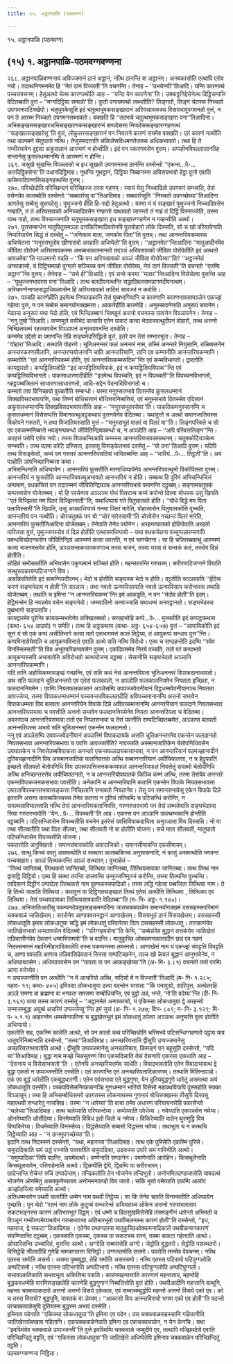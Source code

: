 ```yaml
---
title: १५. अट्ठानपाळि (पठमवग्ग)

---
```

१५. अट्ठानपाळि (पठमवग्ग)  


## (१५) १. अट्ठानपाळि-पठमवग्गवण्णना

२६८. अट्ठानपाळिवण्णनायं अविज्जमानं ठानं अट्ठानं, नत्थि ठानन्ति वा अट्ठानम्। अनवकासोति एत्थापि एसेव नयो। तदत्थनिगमनमेव हि ‘‘नेतं ठानं विज्जती’’ति वचनन्ति। तेनाह – ‘‘उभयेनपी’’तिआदि। यन्ति कारणत्थे पच्चत्तवचनम्। हेतुअत्थो चेत्थ कारणत्थोति आह – ‘‘यन्ति येन कारणेना’’ति। उक्कट्ठनिद्देसेनेत्थ दिट्ठिसम्पत्ति वेदितब्बाति वुत्तं – ‘‘मग्गदिट्ठिया सम्पन्नो’’ति। कुतो पनायमत्थो लब्भतीति? लिङ्गतो, लिङ्गं चेतस्स निच्चतो उपगमनप्पटिक्खेपो। चतुभूमकेसूति इदं चतुत्थभूमकसङ्खारानं अरियसावकस्स विसयभावूपगमनतो वुत्तं, न पन ते आरब्भ निच्चतो उपगमनसब्भावतो। वक्खति हि ‘‘तदभावे चतुत्थभूमकसङ्खारा पना’’तिआदिना। अभिसङ्खतसङ्खारअभिसङ्खरणकसङ्खारानं सप्पदेसत्ता निप्पदेससङ्खारग्गहणत्थं ‘‘सङ्खतसङ्खारेसू’’ति वुत्तं, लोकुत्तरसङ्खारानं पन निवत्तने कारणं सयमेव वक्खति। एतं कारणं नत्थीति तथा उपगमने सेतुघातो नत्थि। तेजुस्सदत्ताति संकिलेसविधमनतेजस्स अधिकभावतो। तथा हि ते गम्भीरभावेन दुद्दसा अकुसलानं आरम्मणं न होन्तीति। इदं पन पकरणवसेन वुत्तम्। अप्पहीनविपल्लासानञ्हि सन्तानेसु कुसलधम्मानम्पि ते आरम्मणं न होन्ति।  
२६९. असुखे सुखन्ति विपल्लासो च इध सुखतो उपगमनस्स ठानन्ति दस्सेन्तो ‘‘एकन्त…पे॰… अत्तदिट्ठिवसेना’’ति पधानदिट्ठिमाह। गूथन्ति गूथट्ठानं, दिट्ठिया निब्बानस्स अविसयभावो हेट्ठा वुत्तो एवाति कसिणादिपण्णत्तिसङ्गहत्थन्ति वुत्तम्।  
२७०. परिच्छेदोति परिच्छिन्दनं परिच्छिज्ज तस्स गहणम्। स्वायं येसु निच्चादितो उपगमनं सम्भवति, तेसं वसेनयेव कातब्बोति दस्सेन्तो ‘‘सब्बवारेसु वा’’तिआदिमाह। सब्बवारेसूति ‘‘निच्चतो उपगच्छेय्या’’तिआदिना आगतेसु सब्बेसु सुत्तपदेसु। पुथुज्जनो हीति हि-सद्दो हेतुअत्थो। यस्मा यं यं सङ्खारं पुथुज्जनो निच्चादिवसेन गण्हाति, तं तं अरियसावको अनिच्चादिवसेन गण्हन्तो याथावतो जानन्तो तं गाहं तं दिट्ठिं विस्सज्जेति, तस्मा यत्थ गाहो, तत्थ विस्सज्जनाति चतुभूमकसङ्खारा इध सङ्खारग्गहणेन न गय्हन्तीति अत्थो।  
२७१. पुत्तसम्बन्धेन मातुपितुसमञ्ञा दत्तकित्तिमादिवसेनपि पुत्तवोहारो लोके दिस्सति, सो च खो परियायेनाति निप्परियायेन सिद्धं तं दस्सेतुं – ‘‘जनिकाव माता, जनकोव पिता’’ति वुत्तम्। तथा आनन्तरियकम्मस्स अधिप्पेतत्ता ‘‘मनुस्सभूतोव खीणासवो अरहाति अधिप्पेतो’’ति वुत्तम्। ‘‘अट्ठानमेत’’न्तिआदिना ‘‘मातुआदीनंयेव जीविता वोरोपने अरियसावकस्स अभब्बभावदस्सनतो तदञ्ञं अरियसावको जीविता वोरोपेतीति इदं अत्थतो आपन्नमेवा’’ति मञ्ञमानो वदति – ‘‘किं पन अरियसावको अञ्ञं जीविता वोरोपेय्या’’ति? ‘‘अट्ठानमेतं अनवकासो, यं दिट्ठिसम्पन्नो पुग्गलो सञ्चिच्च पाणं जीविता वोरोपेय्य, नेतं ठानं विज्जती’’ति वचनतो ‘‘एतम्पि अट्ठान’’न्ति वुत्तम्। तेनेवाह – ‘‘सचे ही’’तिआदि। एवं सन्ते कस्मा ‘‘मातर’’न्तिआदिना विसेसेत्वा वुत्तन्ति आह – ‘‘पुथुज्जनभावस्स पना’’तिआदि। तत्थ बलदीपनत्थन्ति सद्धादिबलसमन्नागमदीपनत्थम्। अरियमग्गेनागतसद्धाधिबलवसेन हि अरियसावको तादिसं सावज्जं न करोति।  
२७५. पञ्चहि कारणेहीति इदमेत्थ निप्फादकानि तेसं पुब्बभागियानि च कारणानि कारणभावसामञ्ञेन एकज्झं गहेत्वा वुत्तं, न पन सब्बेसं समानयोगक्खमत्ता। आकारेहीति कारणेहि। अनुस्सावनेनाति अनुरूपं सावनेन। भेदस्स अनुरूपं यथा भेदो होति, एवं भिन्दितब्बानं भिक्खूनं अत्तनो वचनस्स सावनेन विञ्ञापनेन। तेनाह – ‘‘ननु तुम्हे’’तिआदि। कण्णमूले वचीभेदं कत्वाति एतेन पाकटं कत्वा भेदकरवत्थुदीपनं वोहारो, तत्थ अत्तनो निच्छितमत्थं रहस्सवसेन विञ्ञापनं अनुस्सावनन्ति दस्सेति।  
कम्ममेव उद्देसो वा पमाणन्ति तेहि सङ्घभेदसिद्धितो वुत्तं, इतरे पन तेसं सम्भारभूता। तेनाह – ‘‘वोहारा’’तिआदि। तत्थाति वोहरणे। चुतिअनन्तरं फलं अनन्तरं नाम, तस्मिं अनन्तरे नियुत्तानि, तन्निब्बत्तनेन अनन्तरकरणसीलानि, अनन्तरप्पयोजनानि चाति आनन्तरियानि, तानि एव कम्मानीति आनन्तरियकम्मानि।  
कम्मतोति ‘‘एवं आनन्तरियकम्मं होति, एवं आनन्तरियकम्मसदिस’’न्ति एवं कम्मविभागतो। द्वारतोति कायद्वारतो। कप्पट्ठितियतोति ‘‘इदं कप्पट्ठितियविपाकं, इदं न कप्पट्ठितियविपाक’’न्ति एवं कप्पट्ठितियविभागतो। पाकसाधारणादीहीति ‘‘इदमेत्थ विपच्चति, इदं न विपच्चती’’ति विपच्चनविभागतो, गहट्ठपब्बजितानं साधारणासाधारणतो, आदि-सद्देन वेदनादिविभागतो च।  
कम्मतो ताव विनिच्छयो वुच्चतीति सम्बन्धो। यस्मा मनुस्सत्तभावे ठितस्सेव कुसलधम्मानं तिक्खविसदभावापत्ति, यथा तिण्णं बोधिसत्तानं बोधित्तयनिब्बत्तियं, एवं मनुस्सभावे ठितस्सेव एदिसानं अकुसलधम्मानम्पि तिक्खविसदभावापत्तीति आह – ‘‘मनुस्सभूतस्सेवा’’ति। पाकतिकमनुस्सानम्पि च कुसलधम्मानं विसेसप्पत्ति विमानवत्थुअट्ठकथायं वुत्तनयेनेव वेदितब्बा। यथावुत्तो च अत्थो समानजातियस्स विकोपने गरुतरो, न तथा विजातियस्साति वुत्तं – ‘‘मनुस्सभूतं मातरं वा पितरं वा’’ति। लिङ्गपरिवत्ते च सो एव एककम्मनिब्बत्तो भवङ्गप्पबन्धो जीवितिन्द्रियपबन्धो च, न अञ्ञोति आह – ‘‘अपि परिवत्तलिङ्ग’’न्ति। अरहत्तं पत्तेपि एसेव नयो। तस्स विपाकन्तिआदि कम्मस्स आनन्तरियभावसमत्थनम्। चतुक्कोटियञ्चेत्थ सम्भवति। तत्थ पठमा कोटि दस्सिता, इतरासु विसङ्केतभावं दस्सेतुं – ‘‘यो पना’’तिआदि वुत्तम्। यदिपि तत्थ विसङ्केतो, कम्मं पन गरुतरं आनन्तरियसदिसं भायितब्बन्ति आह – ‘‘भारियं…पे॰… तिट्ठती’’ति। अयं पञ्होति ञापनिच्छानिब्बत्ता कथा।  
अभिसन्धिनाति अधिप्पायेन। आनन्तरियं फुसतीति मरणाधिप्पायेनेव आनन्तरियवत्थुनो विकोपितत्ता वुत्तम्। आनन्तरियं न फुसतीति आनन्तरियवत्थुअभावतो आनन्तरियं न होति। सब्बत्थ हि पुरिमं अभिसन्धिचित्तं अप्पमाणं, वधकचित्तं पन तदारम्मणं जीवितिन्द्रियञ्च आनन्तरियभावे पमाणन्ति दट्ठब्बम्। सङ्गामचतुक्कं सम्पत्तवसेन योजेतब्बम्। यो हि परसेनाय अञ्ञञ्च योधं पितरञ्च कम्मं करोन्ते दिस्वा योधस्स उसुं खिपति ‘‘एतं विज्झित्वा मम पितरं विज्झिस्सती’’ति, यथाधिप्पायं गते पितुघातको होति। ‘‘योधे विद्धे मम पिता पलायिस्सती’’ति खिपति, उसुं अयथाधिप्पायं गन्त्वा पितरं मारेति, वोहारवसेन पितुघातकोति वुच्चति, आनन्तरियं पन नत्थीति। चोरचतुक्कं पन यो ‘‘चोरं मारेस्सामी’’ति चोरवेसेन गच्छन्तं पितरं मारेति, आनन्तरियं फुसतीतिआदिना योजेतब्बम्। तेनेवाति तेनेव पयोगेन। अरहन्तघातको होतियेवाति अरहतो मारितत्ता वुत्तं, पुथुज्जनस्सेव तं दिन्नं होतीति एत्थायमधिप्पायो – यथा वधकचेतना पच्चुप्पन्नारम्मणापि पबन्धविच्छेदनवसेन जीवितिन्द्रियं आरम्मणं कत्वा पवत्तति, न एवं चागचेतना। सा हि चजितब्बवत्थुं आरम्मणं कत्वा चजनमत्तमेव होति, अञ्ञसन्तकभावकरणञ्च तस्स चजनं, तस्मा यस्स तं सन्तकं कतं, तस्सेव दिन्नं होतीति।  
लोहितं समोसरतीति अभिघातेन पकुप्पमानं सञ्चितं होति। महन्ततरन्ति गरुतरम्। सरीरप्पटिजग्गने वियाति सत्थुरूपकायप्पटिजग्गने विय।  
असन्निपतितेति इदं सामग्गियदीपनम्। भेदो च होतीति सङ्घस्स भेदो च होति। वट्टतीति सञ्ञायाति ‘‘ईदिसं करणं सङ्घभेदाय न होती’’ति सञ्ञाय। तथा नवतो ऊनपरिसायाति नवतो ऊनपरिसाय करोन्तस्स तथाति योजेतब्बम्। तथाति च इमिना ‘‘न आनन्तरियकम्म’’न्ति इमं आकड्ढति, न पन ‘‘भेदोव होती’’ति इदम्। हेट्ठिमन्तेन हि नवन्नमेव वसेन सङ्घभेदो। धम्मवादिनो अनवज्जाति यथाधम्मं अनवट्ठानतो। सङ्घभेदस्स पुब्बभागो सङ्घराजि।  
कायद्वारमेव पूरेन्ति कायकम्मभावेनेव लक्खितब्बतो। सण्ठहन्तेहि कप्पे…पे॰… मुच्चतीति इदं कप्पट्ठकथाय (कथा॰ ६५४ आदयो) न समेति। तत्थ हि अट्ठकथाय (कथा॰ अट्ठ॰ ६५४-६५७) वुत्तं – ‘‘आपायिकोति इदं सुत्तं यं सो एकं कप्पं असीतिभागे कत्वा ततो एकभागमत्तं कालं तिट्ठेय्य, तं आयुकप्पं सन्धाय वुत्त’’न्ति। कप्पविनासेयेवाति च आयुकप्पविनासे एवाति अत्थे सति नत्थि विरोधो। एत्थ च सण्ठहन्तेति इदम्पि ‘‘स्वेव विनस्सिस्सती’’ति विय अभूतपरिकप्पवसेन वुत्तम्। एकदिवसमेव निरये पच्चति, ततो परं कप्पाभावे आयुकप्पस्सपि अभावतोति अविरोधतो अत्थयोजना दट्ठब्बा। सेसानीति सङ्घभेदतो अञ्ञानि आनन्तरियकम्मानि।  
यदि तानि अहोसिकम्मसङ्खं गच्छन्ति, एवं सति कथं नेसं आनन्तरियता चुतिअनन्तरं विपाकदानाभावतो। अथ सति फलदाने चुतिअनन्तरो एव एतेसं फलकालो, न अञ्ञोति फलकालनियमेन नियतता इच्छिता, न फलदाननियमेन। एवम्पि नियतफलकालानं अञ्ञेसम्पि उपपज्जवेदनीयानं दिट्ठधम्मवेदनीयानञ्च नियतता आपज्जेय्य, तस्मा विपाकधम्मधम्मानं पच्चयन्तरविकलतादीहि अविपच्चमानानम्पि अत्तनो सभावेन विपाकधम्मता विय बलवता आनन्तरियेन विपाके दिन्ने अविपच्चमानानम्पि आनन्तरियानं फलदाने नियतसभावा आनन्तरियसभावा च पवत्तीति अत्तनो सभावेन फलदाननियमेनेव नियता आनन्तरियता च वेदितब्बा। अवस्सञ्च आनन्तरियसभावा ततो एव नियतसभावा च तेसं पवत्तीति सम्पटिच्छितब्बमेतं, अञ्ञस्स बलवतो आनन्तरियस्स अभावे सति चुतिअनन्तरं एकन्तेन फलदानतो।  
ननु एवं अञ्ञेसम्पि उपपज्जवेदनीयानं अञ्ञस्मिं विपाकदायके असति चुतिअनन्तरमेव एकन्तेन फलदानतो नियतसभावा आनन्तरियसभावा च पवत्ति आपज्जतीति? नापज्जति असमानजातिकेन चेतोपणिधिवसेन उपघातकेन च निवत्तेतब्बविपाकत्ता अनन्तरे एकन्तफलदायकत्ताभावा, न पन आनन्तरियानं पठमज्झानादीनं दुतियज्झानादीनि विय असमानजातिकं फलनिवत्तकं अत्थि सब्बानन्तरियानं अवीचिफलत्ता, न च हेट्ठूपपत्तिं इच्छतो सीलवतो चेतोपणिधि विय उपरूपपत्तिजनककम्मफलं आनन्तरियफलं निवत्तेतुं समत्थो चेतोपणिधि अत्थि अनिच्छन्तस्सेव अवीचिपातनतो, न च आनन्तरियोपघातकं किञ्चि कम्मं अत्थि, तस्मा तेसंयेव अनन्तरे एकन्तविपाकजनकसभावा पवत्तीति। अनेकानि च आनन्तरियानि कतानि एकन्तेन विपाके नियतसभावत्ता उपरताविपच्चनसभावासङ्कत्ता निच्छितानि सभावतो नियतानेव। तेसु पन समानसभावेसु एकेन विपाके दिन्ने इतरानि अत्तना कत्तब्बकिच्चस्स तेनेव कतत्ता न दुतियं ततियम्पि च पटिसन्धिं करोन्ति, न समत्थताविघातत्ताति नत्थि तेसं आनन्तरियकतानिवत्ति, गरुगरुतरभावो पन तेसं लब्भतेवाति सङ्घभेदस्स सिया गरुतरभावोति ‘‘येन…पे॰… विपच्चती’’ति आह। एकस्स पन अञ्ञानि उपत्थम्भकानि होन्तीति दट्ठब्बानि। पटिसन्धिवसेन विपच्चतीति वचनेन इतरेसं पवत्तिविपाकदायिता अनुञ्ञाता विय दिस्सति। नो वा तथा सीलवतीति यथा पिता सीलवा, तथा सीलवती नो वा होतीति योजना। सचे माता सीलवती, मातुघातो पटिसन्धिवसेन विपच्चतीति योजना।  
पकतत्तोति अनुक्खित्तो। समानसंवासकोति अपाराजिको। समानसीमायन्ति एकसीमायम्।  
२७६. सत्थु किच्चं कातुं असमत्थोति यं सत्थारा कातब्बकिच्चं अनुसासनादि, नं कातुं असमत्थोति भगवन्तं पच्चक्खाय। अञ्ञं तित्थकरन्ति अञ्ञं सत्थारम्। वुत्तञ्हेतं –  
‘‘तित्थं जानितब्बं, तित्थकरो जानितब्बो, तित्थिया जानितब्बा, तित्थियसावका जानितब्बा। तत्थ तित्थं नाम द्वासट्ठि दिट्ठियो। एत्थ हि सत्था तरन्ति उप्लवन्ति उम्मुज्जनिमुज्जं करोन्ति, तस्मा तित्थन्ति वुच्चन्ति। तादिसानं दिट्ठीनं उप्पादेता तित्थकरो नाम पूरणकस्सपादिको। तस्स लद्धिं गहेत्वा पब्बजिता तित्थिया नाम। ते हि तित्थे जाताति तित्थिया। यथावुत्तं वा दिट्ठिगतसङ्खातं तित्थं एतेसं अत्थीति तित्थिका , तित्थिका एव तित्थिया। तेसं पच्चयदायका तित्थियसावकाति वेदितब्बा’’ति (म॰ नि॰ अट्ठ॰ १.१४०)।  
२७७. अभिजातिआदीसु पकम्पनदेवतूपसङ्कमनादिना जातचक्कवाळेन समानयोगक्खमं दससहस्सपरिमाणं चक्कवाळं जातिखेत्तम्। सरसेनेव आणापवत्तनट्ठानं आणाखेत्तम्। विसयभूतं ठानं विसयखेत्तम्। दससहस्सी लोकधातूति इमाय लोकधातुया सद्धिं इमं लोकधातुं परिवारेत्वा ठिता दससहस्सी लोकधातु। तत्तकानंयेव जातिखेत्तभावो धम्मतावसेन वेदितब्बो। ‘‘परिग्गहवसेना’’ति केचि, ‘‘सब्बेसंयेव बुद्धानं तत्तकंयेव जातिखेत्तं तन्निवासीनंयेव देवतानं धम्माभिसमयो’’ति च वदन्ति। मातुकुच्छि ओक्कमनकालादीनं छन्नं एव गहणं निदस्सनमत्तं महाभिनीहारादिकालेपि तस्स पकम्पनस्स लब्भनतो। आणाखेत्तं नाम यं एकज्झं संवट्टति विवट्टति च, आणा पवत्तति आणाय तन्निवासिदेवतानं सिरसा सम्पटिच्छनेन, तञ्च खो केवलं बुद्धानं आनुभावेनेव, न अधिप्पायवसेन। अधिप्पायवसेन पन ‘‘यावता वा पन आकङ्खेय्या’’ति (अ॰ नि॰ ३.८१) वचनतो ततो परम्पि आणा वत्तेय्येव।  
न उप्पज्जन्तीति पन अत्थीति ‘‘न मे आचरियो अत्थि, सदिसो मे न विज्जती’’तिआदिं (म॰ नि॰ १.२८५; महाव॰ ११; कथा॰ ४०५) इमिस्सा लोकधातुया ठत्वा वदन्तेन भगवता ‘‘किं पनावुसो, सारिपुत्त, अत्थेतरहि अञ्ञे समणा वा ब्राह्मणा वा भगवता समसमा सम्बोधियन्ति, एवं पुट्ठो अहं, भन्ते, ‘नो’ति वदेय्य’’न्ति (दी॰ नि॰ ३.१६१) वत्वा तस्स कारणं दस्सेतुं – ‘‘अट्ठानमेतं अनवकासो, यं एकिस्सा लोकधातुया द्वे अरहन्तो सम्मासम्बुद्धा अपुब्बं अचरिमं उप्पज्जेय्यु’’न्ति इमं सुत्तं (अ॰ नि॰ १.२७७; विभ॰ ८०९; म॰ नि॰ ३.१२९; मि॰ प॰ ५.१.१) आहरन्तेन धम्मसेनापतिना च बुद्धखेत्तभूतं इमं लोकधातुं ठपेत्वा अञ्ञत्थ अनुप्पत्ति वुत्ता होतीति अधिप्पायो।  
एकतोति सह, एकस्मिं कालेति अत्थो, सो पन कालो कथं परिच्छिन्नोति चरिमभवे पटिसन्धिग्गहणतो पट्ठाय याव धातुपरिनिब्बानाति दस्सेन्तो, ‘‘तत्था’’तिआदिमाह। अनच्छरियत्ताति द्वीसुपि उप्पज्जमानेसु अच्छरियत्ताभावतोति अत्थो। द्वीसुपि उप्पज्जमानेसु अनच्छरियता, किमङ्गं पन बहूसूति दस्सेन्तो, ‘‘यदि चा’’तिआदिमाह। बुद्धा नाम मज्झे भिन्नसुवण्णं विय एकसदिसाति तेसं देसनापि एकरसा एकधाति आह – ‘‘देसनाय च विसेसाभावतो’’ति । एतेनपि अनच्छरियत्तमेव साधेति। विवादभावतोति एतेन विवादाभावत्थं द्वे बुद्धा एकतो न उप्पज्जन्तीति दस्सेति। एतं कारणन्ति एतं अनच्छरियतादिकारणम्। तत्थाति मिलिन्दपञ्हे।  
एकं एव बुद्धं धारेतीति एकबुद्धधारणी। एतेन एवंसभावा एते बुद्धगुणा, येन दुतियबुद्धगुणे धारेतुं असमत्था अयं लोकधातूति दस्सेति। पच्चयविसेसनिप्फन्नानञ्हि गुणधम्मानं भारियो विसेसो महापथवियापि दुस्सहोति सक्का विञ्ञातुम्। तथा हि अभिसम्बोधिसमये उपगतस्स लोकनाथस्स गुणभारं बोधिरुक्खस्स तीसुपि दिसासु महापथवी सन्धारेतुं नासक्खि। तस्मा ‘‘न धारेय्या’’ति वत्वा तमेव अधारणं परियायन्तरेहि पकासेन्तो ‘‘चलेय्या’’तिआदिमाह। तत्थ चलेय्याति परिप्फन्देय्य। कम्पेय्याति पवेधेय्य । नमेय्याति एकपस्सेन नमेय्य। ओनमेय्याति ओसीदेय्य। विनमेय्याति विविधं इतो चितो च नमेय्य। विकिरेय्याति वातेन थुसमुट्ठि विय विप्पकिरेय्य। विधमेय्याति विनस्सेय्य। विद्धंसेय्याति सब्बसो विद्धस्ता भवेय्य। तथाभूता च न कत्थचि तिट्ठेय्याति आह – ‘‘न ठानमुपगच्छेय्या’’ति।  
इदानि तत्थ निदस्सनं दस्सेन्तो, ‘‘यथा, महाराजा’’तिआदिमाह। तत्थ एके पुरिसेति एकस्मिं पुरिसे। समुपादिकाति समं उद्धं पज्जति पवत्ततीति समुपादिका, उदकस्स उपरि समं गामिनीति अत्थो। ‘‘समुप्पादिका’’तिपि पठन्ति, अयमेवत्थो। वण्णेनाति सण्ठानेन। पमाणेनाति आरोहेन। किसथूलेनाति किसथूलभावेन, परिणाहेनाति अत्थो। द्विन्नम्पीति द्वेपि, द्विन्नम्पि वा सरीरभारम्।  
छादेन्तन्ति रोचेन्तं रुचिं उप्पादेन्तम्। तन्दिकतोति तेन भोजनेन तन्दिभूतो। अनोनमितदण्डजातोति यावदत्थं भोजनेन ओनमितुं असक्कुणेय्यताय अनोनमनदण्डो विय जातो। सकिं भुत्तो वमेय्याति एकम्पि आलोपं अज्झोहरित्वा वमेय्याति अत्थो।  
अतिधम्मभारेन पथवी चलतीति धम्मेन नाम पथवी तिट्ठेय्य। सा किं तेनेव चलति विनस्सतीति अधिप्पायेन पुच्छति। पुन थेरो ‘‘रतनं नाम लोके कुटुम्बं सन्धारेन्तं अभिमतञ्च लोकेन अत्तनो गरुसभावताय सकटभङ्गस्स कारणं अतिभारभूतं दिट्ठम्। एवं धम्मो च हितसुखविसेसेहि तंसमङ्गीनं धारेन्तो अभिमतो च विञ्ञूनं गम्भीरप्पमेय्यभावेन गरुसभावत्ता अतिभारभूतो पथवीचलनस्स कारणं होती’’ति दस्सेन्तो, ‘‘इध, महाराज, द्वे सकटा’’तिआदिमाह । एतेनेव तथागतस्स मातुकुच्छिओक्कमनादिकाले पथवीकम्पनकारणं संवण्णितन्ति दट्ठब्बम्। एकस्साति एकस्मा, एकस्स वा सकटस्स रतनं, तस्मा सकटा गहेत्वाति अत्थो।  
ओसारितन्ति उच्चारितं, वुत्तन्ति अत्थो। अग्गोति सब्बसत्तेहि अग्गो। जेट्ठोति वुद्धतरो। सेट्ठोति पसत्थतरो। विसिट्ठेहि सीलादीहि गुणेहि समन्नागतत्ता विसिट्ठो। उग्गततमोति उत्तमो। पवरोति तस्सेव वेवचनम्। नत्थि एतस्स समोति असमो। असमा पुब्बबुद्धा, तेहि समोति असमसमो। नत्थि एतस्स पटिसमो पटिपुग्गलोति अप्पटिसमो। नत्थि एतस्स पटिभागोति अप्पटिभागो। नत्थि एतस्स पटिपुग्गलोति अप्पटिपुग्गलो।  
सभावपकतिकाति सभावभूता अकित्तिमा पकति। कारणमहन्तत्ताति कारणानं महन्तताय, महन्तेहि बुद्धकरधम्मेहि पारमिसङ्खातेहि कारणेहि बुद्धगुणानं निब्बत्तितोति वुत्तं होति। पथवीआदीनि महन्तानि वत्थूनि, महन्ता चक्कवाळादयो अत्तनो अत्तनो विसये एकेकाव, एवं सम्मासम्बुद्धोपि महन्तो अत्तनो विसये एको एव। को च तस्स विसयो? बुद्धभूमि, यावतकं वा ञेय्यम्। ‘‘आकासो विय अनन्तविसयो भगवा एको एव होती’’ति वदन्तो परचक्कवाळेसुपि दुतियस्स बुद्धस्स अभावं दस्सेति।  
इमिनाव पदेनाति ‘‘एकिस्सा लोकधातुया’’ति इमिना एव पदेन। दस चक्कवाळसहस्सानि गहितानीति जातिखेत्तापेक्खाय गहितानि। एकचक्कवाळेनेवाति इमिना एव एकचक्कवाळेन, न येन केनचि। यथा ‘‘इमस्मिंयेव चक्कवाळे उप्पज्जन्ती’’ति वुत्ते इमस्मिम्पि चक्कवाळे जम्बुदीपे एव, तत्थापि मज्झिमदेसे एवाति परिच्छिन्दितुं वट्टति, एवं ‘‘एकिस्सा लोकधातुया’’ति जातिखेत्ते अधिप्पेतेपि इमिनाव चक्कवाळेन परिच्छिन्दितुं वट्टति।  
पठमवग्गवण्णना निट्ठिता।  